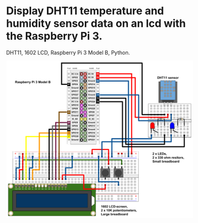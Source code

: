 # Display DHT11 temperature and humidity sensor data on an lcd with the Raspberry Pi 3.
DHT11, 1602 LCD, Raspberry Pi 3 Model B, Python.

![alt text](https://github.com/PyhaMarkus/dht11-lcd/blob/master/pictures/raspberrypi_LCD.png "Connections")
